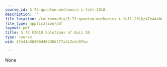 ```yaml
---
course_id: 5-73-quantum-mechanics-i-fall-2018
description: ''
file_location: /coursemedia/5-73-quantum-mechanics-i-fall-2018/47e44a06390d402366477a312cdc97ea_MIT5_73F18_quiz20_soln.pdf
file_type: application/pdf
layout: pdf
title: 5.73 F2018 Solutions of Quiz 20
type: course
uid: 47e44a06390d402366477a312cdc97ea

---
```

None